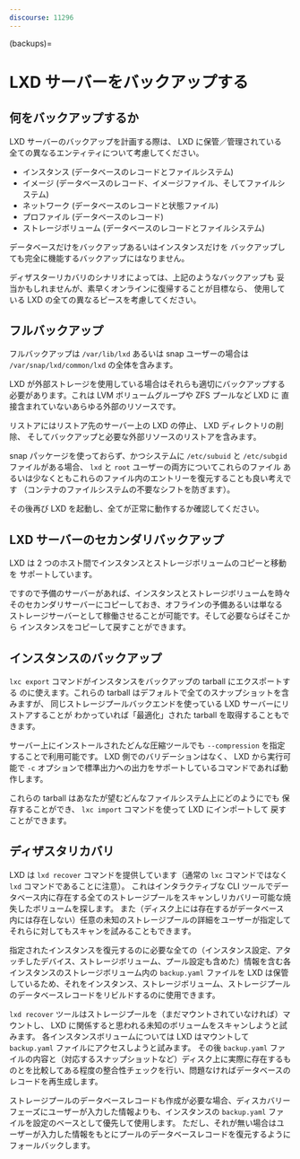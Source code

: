 ```yaml
---
discourse: 11296
---
```


(backups)=
# LXD サーバーをバックアップする

## 何をバックアップするか

LXD サーバーのバックアップを計画する際は、 LXD に保管／管理されている
全ての異なるエンティティについて考慮してください。

 - インスタンス (データベースのレコードとファイルシステム)
 - イメージ (データベースのレコード、イメージファイル、そしてファイルシステム)
 - ネットワーク (データベースのレコードと状態ファイル)
 - プロファイル (データベースのレコード)
 - ストレージボリューム (データベースのレコードとファイルシステム)

データベースだけをバックアップあるいはインスタンスだけを
バックアップしても完全に機能するバックアップにはなりません。

ディザスターリカバリのシナリオによっては、上記のようなバックアップも
妥当かもしれませんが、素早くオンラインに復帰することが目標なら、
使用している LXD の全ての異なるピースを考慮してください。

## フルバックアップ

フルバックアップは `/var/lib/lxd` あるいは snap ユーザーの場合は `/var/snap/lxd/common/lxd` の全体を含みます。

LXD が外部ストレージを使用している場合はそれらも適切にバックアップする
必要があります。これは LVM ボリュームグループや ZFS プールなど LXD に
直接含まれていないあらゆる外部のリソースです。

リストアにはリストア先のサーバー上の LXD の停止、 LXD ディレクトリの削除、
そしてバックアップと必要な外部リソースのリストアを含みます。

snap パッケージを使っておらず、かつシステムに `/etc/subuid` と `/etc/subgid`
ファイルがある場合、 `lxd` と `root` ユーザーの両方についてこれらのファイル
あるいは少なくともこれらのファイル内のエントリーを復元することも良い考えです
（コンテナのファイルシステムの不要なシフトを防ぎます）。

その後再び LXD を起動し、全てが正常に動作するか確認してください。

## LXD サーバーのセカンダリバックアップ

LXD は 2 つのホスト間でインスタンスとストレージボリュームのコピーと移動を
サポートしています。

ですので予備のサーバーがあれば、インスタンスとストレージボリュームを時々
そのセカンダリサーバーにコピーしておき、オフラインの予備あるいは単なる
ストレージサーバーとして稼働させることが可能です。そして必要ならばそこから
インスタンスをコピーして戻すことができます。

## インスタンスのバックアップ

`lxc export` コマンドがインスタンスをバックアップの tarball にエクスポートする
のに使えます。これらの tarball はデフォルトで全てのスナップショットを含みますが、
同じストレージプールバックエンドを使っている LXD サーバーにリストアすることが
わかっていれば「最適化」された tarball を取得することもできます。

サーバー上にインストールされたどんな圧縮ツールでも `--compression` を指定することで利用可能です。
LXD 側でのバリデーションはなく、 LXD から実行可能で `-c` オプションで標準出力への出力をサポートしているコマンドであれば動作します。

これらの tarball はあなたが望むどんなファイルシステム上にどのようにでも
保存することができ、 `lxc import` コマンドを使って LXD にインポートして
戻すことができます。

## ディザスタリカバリ

LXD は `lxd recover` コマンドを提供しています（通常の `lxc` コマンドではなく `lxd` コマンドであることに注意）。
これはインタラクティブな CLI ツールでデータベース内に存在する全てのストレージプールをスキャンしリカバリー可能な焼失したボリュームを探します。
また（ディスク上には存在するがデータベース内には存在しない）任意の未知のストレージプールの詳細をユーザーが指定してそれらに対してもスキャンを試みることもできます。

指定されたインスタンスを復元するのに必要な全ての（インスタンス設定、アタッチしたデバイス、ストレージボリューム、プール設定も含めた）情報を含む各インスタンスのストレージボリューム内の `backup.yaml` ファイルを LXD は保管しているため、それをインスタンス、ストレージボリューム、ストレージプールのデータベースレコードをリビルドするのに使用できます。

`lxd recover` ツールはストレージプールを（まだマウントされていなければ）マウントし、 LXD に関係すると思われる未知のボリュームをスキャンしようと試みます。
各インスタンスボリュームについては LXD はマウントして `backup.yaml` ファイルにアクセスしようと試みます。
その後 `backup.yaml` ファイルの内容と（対応するスナップショットなど）ディスク上に実際に存在するものとを比較してある程度の整合性チェックを行い、問題なければデータベースのレコードを再生成します。

ストレージプールのデータベースレコードも作成が必要な場合、ディスカバリーフェーズにユーザーが入力した情報よりも、インスタンスの `backup.yaml` ファイルを設定のベースとして優先して使用します。
ただし、それが無い場合はユーザーが入力した情報をもとにプールのデータベースレコードを復元するようにフォールバックします。
